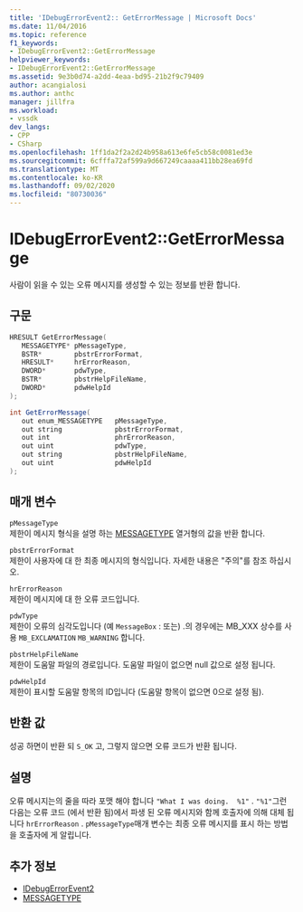 ```yaml
---
title: 'IDebugErrorEvent2:: GetErrorMessage | Microsoft Docs'
ms.date: 11/04/2016
ms.topic: reference
f1_keywords:
- IDebugErrorEvent2::GetErrorMessage
helpviewer_keywords:
- IDebugErrorEvent2::GetErrorMessage
ms.assetid: 9e3b0d74-a2dd-4eaa-bd95-21b2f9c79409
author: acangialosi
ms.author: anthc
manager: jillfra
ms.workload:
- vssdk
dev_langs:
- CPP
- CSharp
ms.openlocfilehash: 1ff1da2f2a2d24b958a613e6fe5cb58c0081ed3e
ms.sourcegitcommit: 6cfffa72af599a9d667249caaaa411bb28ea69fd
ms.translationtype: MT
ms.contentlocale: ko-KR
ms.lasthandoff: 09/02/2020
ms.locfileid: "80730036"
---
```

# <a name="idebugerrorevent2geterrormessage"></a>IDebugErrorEvent2::GetErrorMessage
사람이 읽을 수 있는 오류 메시지를 생성할 수 있는 정보를 반환 합니다.

## <a name="syntax"></a>구문

```cpp
HRESULT GetErrorMessage(
   MESSAGETYPE* pMessageType,
   BSTR*        pbstrErrorFormat,
   HRESULT*     hrErrorReason,
   DWORD*       pdwType,
   BSTR*        pbstrHelpFileName,
   DWORD*       pdwHelpId
);
```

```csharp
int GetErrorMessage(
   out enum_MESSAGETYPE   pMessageType,
   out string             pbstrErrorFormat,
   out int                phrErrorReason,
   out uint               pdwType,
   out string             pbstrHelpFileName,
   out uint               pdwHelpId
);
```

## <a name="parameters"></a>매개 변수
`pMessageType`\
제한이 메시지 형식을 설명 하는 [MESSAGETYPE](../../../extensibility/debugger/reference/messagetype.md) 열거형의 값을 반환 합니다.

`pbstrErrorFormat`\
제한이 사용자에 대 한 최종 메시지의 형식입니다. 자세한 내용은 "주의"를 참조 하십시오.

`hrErrorReason`\
제한이 메시지에 대 한 오류 코드입니다.

`pdwType`\
제한이 오류의 심각도입니다 (예 `MessageBox` : 또는) .의 경우에는 MB_XXX 상수를 사용 `MB_EXCLAMATION` `MB_WARNING` 합니다.

`pbstrHelpFileName`\
제한이 도움말 파일의 경로입니다. 도움말 파일이 없으면 null 값으로 설정 됩니다.

`pdwHelpId`\
제한이 표시할 도움말 항목의 ID입니다 (도움말 항목이 없으면 0으로 설정 됨).

## <a name="return-value"></a>반환 값
 성공 하면이 반환 되 `S_OK` 고, 그렇지 않으면 오류 코드가 반환 됩니다.

## <a name="remarks"></a>설명
 오류 메시지는의 줄을 따라 포맷 해야 합니다 `"What I was doing.  %1"` . `"%1"`그런 다음는 오류 코드 (에서 반환 됨)에서 파생 된 오류 메시지와 함께 호출자에 의해 대체 됩니다 `hrErrorReason` . `pMessageType`매개 변수는 최종 오류 메시지를 표시 하는 방법을 호출자에 게 알립니다.

## <a name="see-also"></a>추가 정보
- [IDebugErrorEvent2](../../../extensibility/debugger/reference/idebugerrorevent2.md)
- [MESSAGETYPE](../../../extensibility/debugger/reference/messagetype.md)
